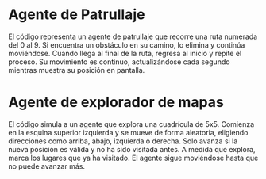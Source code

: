 # Agente de Patrullaje

El código representa un agente de patrullaje que recorre una ruta numerada del 0 al 9. Si encuentra un obstáculo en su camino, lo elimina y continúa moviéndose. Cuando llega al final de la ruta, regresa al inicio y repite el proceso. Su movimiento es continuo, actualizándose cada segundo mientras muestra su posición en pantalla.

# Agente de explorador de mapas
El código simula a un agente que explora una cuadrícula de 5x5. Comienza en la esquina superior izquierda y se mueve de forma aleatoria, eligiendo direcciones como arriba, abajo, izquierda o derecha. Solo avanza si la nueva posición es válida y no ha sido visitada antes. A medida que explora, marca los lugares que ya ha visitado. El agente sigue moviéndose hasta que no puede avanzar más.